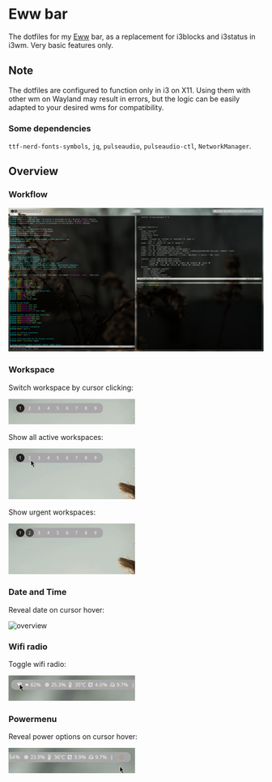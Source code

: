 # Eww bar
The dotfiles for my [Eww](https://github.com/elkowar/eww) bar, as a replacement for i3blocks and i3status in i3wm. Very basic features only. 

## Note
The dotfiles are configured to function only in i3 on X11. Using them with other wm on Wayland may result in errors, but the logic can be easily adapted to your desired wms for compatibility. 

### Some dependencies
`ttf-nerd-fonts-symbols`, `jq`, `pulseaudio`, `pulseaudio-ctl`, `NetworkManager`. 


## Overview
### Workflow
![workflow](./images/workflow.png?raw=false)
### Workspace
Switch workspace by cursor clicking:

![overview](./images/ws_switch.gif?raw=false)

Show all active workspaces:

![overview](./images/active_ws.gif?raw=false)

Show urgent workspaces:

![overview](./images/urgent_ws.gif?raw=false)


### Date and Time
Reveal date on cursor hover:

![overview](./images/time-date.gif?raw=false)

### Wifi radio
Toggle wifi radio:

![overview](./images/wifi-toggle.gif?raw=false)


### Powermenu
Reveal power options on cursor hover:

![overview](./images/powermenu.gif?raw=false)

